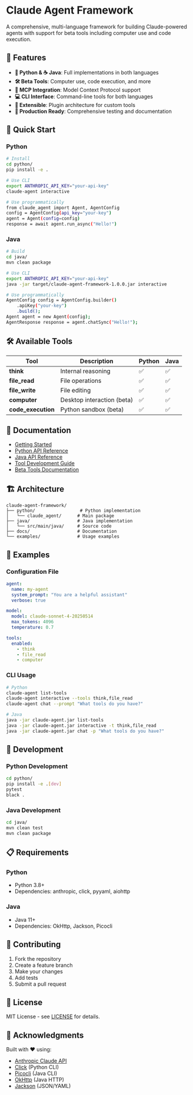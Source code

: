# Claude Agent Framework

A comprehensive, multi-language framework for building Claude-powered agents with support for beta tools including computer use and code execution.

## 🌟 Features

- **🐍 Python & ☕ Java**: Full implementations in both languages
- **🛠️ Beta Tools**: Computer use, code execution, and more
- **🔌 MCP Integration**: Model Context Protocol support
- **💻 CLI Interface**: Command-line tools for both languages
- **🧩 Extensible**: Plugin architecture for custom tools
- **🚀 Production Ready**: Comprehensive testing and documentation

## 🚀 Quick Start

### Python

```bash
# Install
cd python/
pip install -e .

# Use CLI
export ANTHROPIC_API_KEY="your-api-key"
claude-agent interactive

# Use programmatically
from claude_agent import Agent, AgentConfig
config = AgentConfig(api_key="your-key")
agent = Agent(config=config)
response = await agent.run_async("Hello!")
```

### Java

```bash
# Build
cd java/
mvn clean package

# Use CLI
export ANTHROPIC_API_KEY="your-api-key"
java -jar target/claude-agent-framework-1.0.0.jar interactive

# Use programmatically
AgentConfig config = AgentConfig.builder()
    .apiKey("your-key")
    .build();
Agent agent = new Agent(config);
AgentResponse response = agent.chatSync("Hello!");
```

## 🛠️ Available Tools

| Tool | Description | Python | Java |
|------|-------------|--------|------|
| **think** | Internal reasoning | ✅ | ✅ |
| **file_read** | File operations | ✅ | ✅ |
| **file_write** | File editing | ✅ | ✅ |
| **computer** | Desktop interaction (beta) | ✅ | ✅ |
| **code_execution** | Python sandbox (beta) | ✅ | ✅ |

## 📖 Documentation

- [Getting Started](docs/getting-started.md)
- [Python API Reference](docs/api-reference/python/)
- [Java API Reference](docs/api-reference/java/)
- [Tool Development Guide](docs/guides/tool-development.md)
- [Beta Tools Documentation](docs/guides/beta-tools.md)

## 🏗️ Architecture

```
claude-agent-framework/
├── python/                 # Python implementation
│   └── claude_agent/      # Main package
├── java/                  # Java implementation
│   └── src/main/java/     # Source code
├── docs/                  # Documentation
└── examples/              # Usage examples
```

## 🧪 Examples

### Configuration File
```yaml
agent:
  name: my-agent
  system_prompt: "You are a helpful assistant"
  verbose: true

model:
  model: claude-sonnet-4-20250514
  max_tokens: 4096
  temperature: 0.7

tools:
  enabled:
    - think
    - file_read
    - computer
```

### CLI Usage
```bash
# Python
claude-agent list-tools
claude-agent interactive --tools think,file_read
claude-agent chat --prompt "What tools do you have?"

# Java  
java -jar claude-agent.jar list-tools
java -jar claude-agent.jar interactive -t think,file_read
java -jar claude-agent.jar chat -p "What tools do you have?"
```

## 🔧 Development

### Python Development
```bash
cd python/
pip install -e .[dev]
pytest
black .
```

### Java Development
```bash
cd java/
mvn clean test
mvn clean package
```

## 📋 Requirements

### Python
- Python 3.8+
- Dependencies: anthropic, click, pyyaml, aiohttp

### Java
- Java 11+
- Dependencies: OkHttp, Jackson, Picocli

## 🤝 Contributing

1. Fork the repository
2. Create a feature branch
3. Make your changes
4. Add tests
5. Submit a pull request

## 📄 License

MIT License - see [LICENSE](LICENSE) for details.

## 🙏 Acknowledgments

Built with ❤️ using:
- [Anthropic Claude API](https://www.anthropic.com/)
- [Click](https://click.palletsprojects.com/) (Python CLI)
- [Picocli](https://picocli.info/) (Java CLI)
- [OkHttp](https://square.github.io/okhttp/) (Java HTTP)
- [Jackson](https://github.com/FasterXML/jackson) (JSON/YAML)
